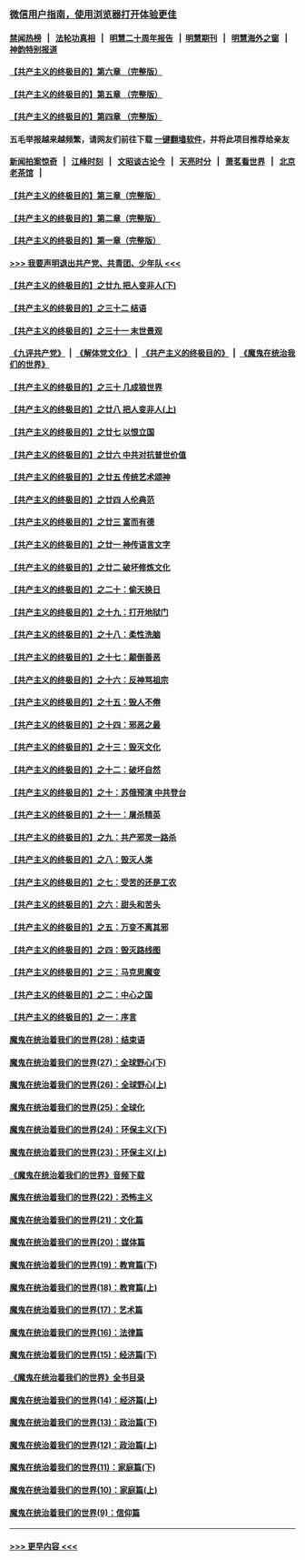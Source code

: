 ### [微信用户指南，使用浏览器打开体验更佳](https://github.com/gfw-breaker/banned-news1/blob/master/indexes/wechat-guide.md?t=0)
#### [禁闻热榜](热点新闻.md?t=0)  &nbsp;&nbsp;|&nbsp;&nbsp; [法轮功真相](https://github.com/gfw-breaker/truth/blob/master/README.md?t=0) &nbsp;&nbsp;|&nbsp;&nbsp; [明慧二十周年报告](https://github.com/gfw-breaker/mh-reports/blob/master/README.md?t=0) &nbsp;&nbsp;|&nbsp;&nbsp;[明慧期刊](https://github.com/gfw-breaker/mh-qikan) &nbsp;&nbsp;|&nbsp;&nbsp; [明慧海外之窗](https://github.com/gfw-breaker/mh-news/blob/master/README.md?t=0) &nbsp;&nbsp;|&nbsp;&nbsp; [神韵特别报道](https://github.com/gfw-breaker/mh-news/blob/master/shenyun.md?t=0)
#### [【共产主义的终极目的】第六章 （完整版）](../pages/nsc422/n11428913.md?t=02081533) 
#### [【共产主义的终极目的】第五章 （完整版）](../pages/nsc422/n11428912.md?t=02081533) 
#### [【共产主义的终极目的】第四章 （完整版）](../pages/nsc422/n11428907.md?t=02081533) 
#### 五毛举报越来越频繁，请网友们前往下载 [一键翻墙软件](https://github.com/gfw-breaker/ssr-accounts)，并将此项目推荐给亲友
#### [新闻拍案惊奇](https://github.com/gfw-breaker/banned-news1/blob/master/pages/link4.md) &nbsp;&nbsp;|&nbsp;&nbsp; [江峰时刻](https://github.com/gfw-breaker/banned-news1/blob/master/pages/link4.md) &nbsp;&nbsp;|&nbsp;&nbsp; [文昭谈古论今](https://github.com/gfw-breaker/banned-news1/blob/master/pages/link4.md) &nbsp;&nbsp;|&nbsp;&nbsp; [天亮时分](https://github.com/gfw-breaker/banned-news1/blob/master/pages/link4.md) &nbsp;&nbsp;|&nbsp;&nbsp; [萧茗看世界](https://github.com/gfw-breaker/banned-news1/blob/master/pages/link4.md) &nbsp;&nbsp;|&nbsp;&nbsp; [北京老茶馆](https://github.com/gfw-breaker/banned-news1/blob/master/pages/link4.md) &nbsp;&nbsp;|&nbsp;&nbsp; 
#### [【共产主义的终极目的】第三章（完整版）](../pages/nsc422/n11428848.md?t=02081533) 
#### [【共产主义的终极目的】第二章（完整版）](../pages/nsc422/n11428831.md?t=02081533) 
#### [【共产主义的终极目的】第一章（完整版）](../pages/nsc422/n11417651.md?t=02081533) 
#### [>>> 我要声明退出共产党、共青团、少年队 <<<](https://github.com/begood0513/goodnews/blob/master/quit/letter.md) 
#### [【共产主义的终极目的】之廿九 把人变非人(下)](../pages/nsc422/n11344140.md?t=02081533) 
#### [【共产主义的终极目的】之三十二 结语](../pages/nsc422/n11360535.md?t=02081533) 
#### [【共产主义的终极目的】之三十一 末世景观](../pages/nsc422/n11351129.md?t=02081533) 
#### [《九评共产党》](https://github.com/begood0513/9ping.md/blob/master/README.md) &nbsp;|&nbsp; [《解体党文化》](../../../../jtdwh.md/blob/master/README.md)  &nbsp;|&nbsp; [《共产主义的终极目的》](../../../../gczydzjmd.md/blob/master/README.md) &nbsp;|&nbsp; [《魔鬼在统治我们的世界》](../../../../mgztzwmdsj.md/blob/master/README.md) 
#### [【共产主义的终极目的】之三十 几成狼世界](../pages/nsc422/n11348280.md?t=02081533) 
#### [【共产主义的终极目的】之廿八 把人变非人(上)](../pages/nsc422/n11340492.md?t=02081533) 
#### [【共产主义的终极目的】之廿七 以恨立国](../pages/nsc422/n11336944.md?t=02081533) 
#### [【共产主义的终极目的】之廿六 中共对抗普世价值](../pages/nsc422/n11324785.md?t=02081533) 
#### [【共产主义的终极目的】之廿五 传统艺术颂神](../pages/nsc422/n11296396.md?t=02081533) 
#### [【共产主义的终极目的】之廿四 人伦典范](../pages/nsc422/n11296397.md?t=02081533) 
#### [【共产主义的终极目的】之廿三 富而有德](../pages/nsc422/n11283598.md?t=02081533) 
#### [【共产主义的终极目的】之廿一 神传语言文字](../pages/nsc422/n11263265.md?t=02081533) 
#### [【共产主义的终极目的】之廿二 破坏修炼文化](../pages/nsc422/n11245728.md?t=02081533) 
#### [【共产主义的终极目的】之二十：偷天换日](../pages/nsc422/n11238846.md?t=02081533) 
#### [【共产主义的终极目的】之十九：打开地狱门](../pages/nsc422/n11206376.md?t=02081533) 
#### [【共产主义的终极目的】之十八：柔性洗脑](../pages/nsc422/n11199994.md?t=02081533) 
#### [【共产主义的终极目的】之十七：颠倒善恶](../pages/nsc422/n11179782.md?t=02081533) 
#### [【共产主义的终极目的】之十六：反神骂祖宗](../pages/nsc422/n11166798.md?t=02081533) 
#### [【共产主义的终极目的】之十五：毁人不倦](../pages/nsc422/n11166792.md?t=02081533) 
#### [【共产主义的终极目的】之十四：邪恶之最](../pages/nsc422/n11150249.md?t=02081533) 
#### [【共产主义的终极目的】之十三：毁灭文化](../pages/nsc422/n11135227.md?t=02081533) 
#### [【共产主义的终极目的】之十二：破坏自然](../pages/nsc422/n11135214.md?t=02081533) 
#### [【共产主义的终极目的】之十：苏俄预演 中共登台](../pages/nsc422/n11118424.md?t=02081533) 
#### [【共产主义的终极目的】之十一：屠杀精英](../pages/nsc422/n11118442.md?t=02081533) 
#### [【共产主义的终极目的】之九：共产邪灵一路杀](../pages/nsc422/n11114139.md?t=02081533) 
#### [【共产主义的终极目的】之八：毁灭人类](../pages/nsc422/n11108503.md?t=02081533) 
#### [【共产主义的终极目的】之七：受苦的还是工农](../pages/nsc422/n11101809.md?t=02081533) 
#### [【共产主义的终极目的】之六：甜头和苦头](../pages/nsc422/n11096971.md?t=02081533) 
#### [【共产主义的终极目的】之五：万变不离其邪](../pages/nsc422/n11091285.md?t=02081533) 
#### [【共产主义的终极目的】之四：毁灭路线图](../pages/nsc422/n11086284.md?t=02081533) 
#### [【共产主义的终极目的】之三：马克思魔变](../pages/nsc422/n11061941.md?t=02081533) 
#### [【共产主义的终极目的】之二：中心之国](../pages/nsc422/n11047728.md?t=02081533) 
#### [【共产主义的终极目的】之一：序言](../pages/nsc422/n11086077.md?t=02081533) 
#### [魔鬼在统治着我们的世界(28)：结束语](../pages/nsc422/n10936246.md?t=02081533) 
#### [魔鬼在统治着我们的世界(27)：全球野心(下)](../pages/nsc422/n10928319.md?t=02081533) 
#### [魔鬼在统治着我们的世界(26)：全球野心(上)](../pages/nsc422/n10900318.md?t=02081533) 
#### [魔鬼在统治着我们的世界(25)：全球化](../pages/nsc422/n10788205.md?t=02081533) 
#### [魔鬼在统治着我们的世界(24)：环保主义(下)](../pages/nsc422/n10695307.md?t=02081533) 
#### [魔鬼在统治着我们的世界(23)：环保主义(上)](../pages/nsc422/n10688613.md?t=02081533) 
#### [《魔鬼在统治着我们的世界》音频下载](../pages/nsc422/n10635553.md?t=02081533) 
#### [魔鬼在统治着我们的世界(22)：恐怖主义](../pages/nsc422/n10614727.md?t=02081533) 
#### [魔鬼在统治着我们的世界(21)：文化篇](../pages/nsc422/n10597706.md?t=02081533) 
#### [魔鬼在统治着我们的世界(20)：媒体篇](../pages/nsc422/n10586579.md?t=02081533) 
#### [魔鬼在统治着我们的世界(19)：教育篇(下)](../pages/nsc422/n10564808.md?t=02081533) 
#### [魔鬼在统治着我们的世界(18)：教育篇(上)](../pages/nsc422/n10526970.md?t=02081533) 
#### [魔鬼在统治着我们的世界(17)：艺术篇](../pages/nsc422/n10499093.md?t=02081533) 
#### [魔鬼在统治着我们的世界(16)：法律篇](../pages/nsc422/n10485969.md?t=02081533) 
#### [魔鬼在统治着我们的世界(15)：经济篇(下)](../pages/nsc422/n10469975.md?t=02081533) 
#### [《魔鬼在统治着我们的世界》全书目录](../pages/nsc422/n10464261.md?t=02081533) 
#### [魔鬼在统治着我们的世界(14)：经济篇(上)](../pages/nsc422/n10457370.md?t=02081533) 
#### [魔鬼在统治着我们的世界(13)：政治篇(下)](../pages/nsc422/n10448270.md?t=02081533) 
#### [魔鬼在统治着我们的世界(12)：政治篇(上)](../pages/nsc422/n10444576.md?t=02081533) 
#### [魔鬼在统治着我们的世界(11)：家庭篇(下)](../pages/nsc422/n10440961.md?t=02081533) 
#### [魔鬼在统治着我们的世界(10)：家庭篇(上)](../pages/nsc422/n10435448.md?t=02081533) 
#### [魔鬼在统治着我们的世界(9)：信仰篇](../pages/nsc422/n10432159.md?t=02081533) 

----
#### [ >>> 更早内容 <<< ](../indexes/nsc422-earlier.md)
